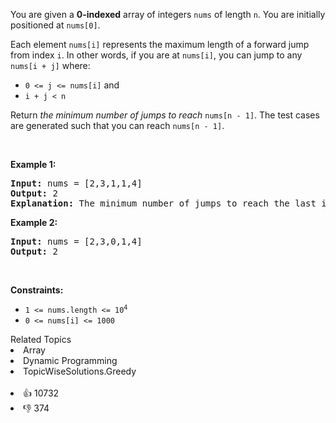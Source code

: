 <p>You are given a <strong>0-indexed</strong> array of integers <code>nums</code> of length <code>n</code>. You are initially positioned at <code>nums[0]</code>.</p>

<p>Each element <code>nums[i]</code> represents the maximum length of a forward jump from index <code>i</code>. In other words, if you are at <code>nums[i]</code>, you can jump to any <code>nums[i + j]</code> where:</p>

<ul> 
 <li><code>0 &lt;= j &lt;= nums[i]</code> and</li> 
 <li><code>i + j &lt; n</code></li> 
</ul>

<p>Return <em>the minimum number of jumps to reach </em><code>nums[n - 1]</code>. The test cases are generated such that you can reach <code>nums[n - 1]</code>.</p>

<p>&nbsp;</p> 
<p><strong class="example">Example 1:</strong></p>

<pre>
<strong>Input:</strong> nums = [2,3,1,1,4]
<strong>Output:</strong> 2
<strong>Explanation:</strong> The minimum number of jumps to reach the last index is 2. Jump 1 step from index 0 to 1, then 3 steps to the last index.
</pre>

<p><strong class="example">Example 2:</strong></p>

<pre>
<strong>Input:</strong> nums = [2,3,0,1,4]
<strong>Output:</strong> 2
</pre>

<p>&nbsp;</p> 
<p><strong>Constraints:</strong></p>

<ul> 
 <li><code>1 &lt;= nums.length &lt;= 10<sup>4</sup></code></li> 
 <li><code>0 &lt;= nums[i] &lt;= 1000</code></li> 
</ul>

<div><div>Related Topics</div><div><li>Array</li><li>Dynamic Programming</li><li>TopicWiseSolutions.Greedy</li></div></div><br><div><li>👍 10732</li><li>👎 374</li></div>